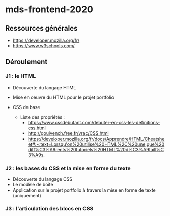 # mds-frontend-2020

## Ressources générales
- https://developer.mozilla.org/fr/ 
- https://www.w3schools.com/

## Déroulement

### J1 : le HTML
- Découverte du langage HTML 
- Mise en oeuvre du HTML pour le projet portfolio

- CSS de base
  - Liste des propriétés : 
    - https://www.cssdebutant.com/debuter-en-css-les-definitions-css.html
    - http://goulvench.free.fr/vrac/CSS.html
    - https://developer.mozilla.org/fr/docs/Apprendre/HTML/Cheatsheet#:~:text=Lorsqu'on%20utilise%20HTML%2C%20une,que%20diff%C3%A9rents%20tutoriels%20HTML%20d%C3%A9taill%C3%A9s.
    


### J2 : les bases du CSS et la mise en forme du texte
- Découverte du langage CSS
- Le modèle de boîte
- Application sur le projet portfolio à travers la mise en forme de texte (uniquement)

### J3 : l'articulation des blocs en CSS